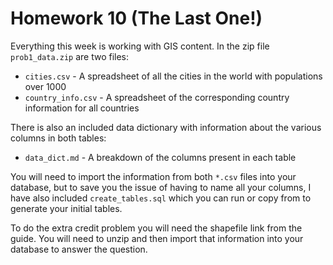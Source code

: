 # Homework 10 (The Last One!)

Everything this week is working with GIS content. In the zip file `prob1_data.zip` are two files:
* `cities.csv` - A spreadsheet of all the cities in the world with populations over 1000
* `country_info.csv` - A spreadsheet of the corresponding country information for all countries

There is also an included data dictionary with information about the various columns in both tables:
* `data_dict.md` - A breakdown of the columns present in each table

You will need to import the information from both `*.csv` files into your database, but to save you the issue of having to name all your columns, I have also included `create_tables.sql` which you can run or copy from to generate your initial tables.

To do the extra credit problem you will need the shapefile link from the guide. You will need to unzip and then import that information into your database to answer the question.
